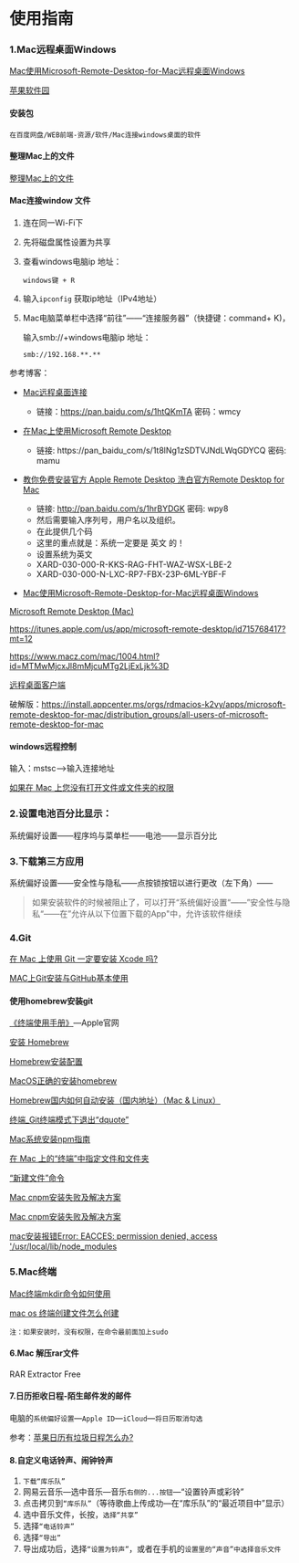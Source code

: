 # 使用指南

### 1.Mac远程桌面Windows

[Mac使用Microsoft-Remote-Desktop-for-Mac远程桌面Windows](https://blog.csdn.net/linyusen_com/article/details/105935349)

[苹果软件园](https://www.maczapp.com/microsoft-remote-desktop)

#### 安装包

`在百度网盘/WEB前端-资源/软件/Mac连接windows桌面的软件`



#### 整理Mac上的文件

[整理Mac上的文件](https://www.zhihu.com/question/22801456/answer/2280798054)

#### Mac连接window 文件

1. 连在同一Wi-Fi下 

2. 先将磁盘属性设置为共享

3. 查看windows电脑ip 地址：

   ```
   windows键 + R 
   ```

4. 输入`ipconfig` 获取ip地址（IPv4地址）

5. Mac电脑菜单栏中选择“前往”——“连接服务器”（快捷键：command+ K)，

   输入smb://+windows电脑ip 地址：

   ```
   smb://192.168.**.**
   ```

   

参考博客：

- [Mac远程桌面连接](https://zhuanlan.zhihu.com/p/34202380)
  - 链接：https://pan.baidu.com/s/1htQKmTA 密码：wmcy

- [在Mac上使用Microsoft Remote Desktop](https://www.jianshu.com/p/9cc90361f37a)
  - 链接: https://pan_baidu_com/s/1t8lNg1zSDTVJNdLWqGDYCQ 密码: mamu
- [教你免费安装官方 Apple Remote Desktop 洗白官方Remote Desktop for Mac](https://blog.csdn.net/csdn100861/article/details/51017034)
  - 链接: http://pan.baidu.com/s/1hrBYDGK  密码: wpy8
  - 然后需要输入序列号，用户名以及组织。
  - 在此提供几个码
  - 这里的重点就是：系统一定要是 英文 的！
  - 设置系统为英文
  - XARD-030-000-R-KKS-RAG-FHT-WAZ-WSX-LBE-2
  - XARD-030-000-N-LXC-RP7-FBX-23P-6ML-YBF-F
- [Mac使用Microsoft-Remote-Desktop-for-Mac远程桌面Windows](https://blog.csdn.net/linyusen_com/article/details/105935349)



[Microsoft Remote Desktop (Mac)](https://mac.softpedia.com/get/Utilities/Microsoft-Remote-Desktop-Connection.shtml)

https://itunes.apple.com/us/app/microsoft-remote-desktop/id715768417?mt=12

https://www.macz.com/mac/1004.html?id=MTMwMjcxJl8mMjcuMTg2LjExLjk%3D

[远程桌面客户端](https://docs.microsoft.com/zh-cn/windows-server/remote/remote-desktop-services/clients/remote-desktop-clients)

破解版：https://install.appcenter.ms/orgs/rdmacios-k2vy/apps/microsoft-remote-desktop-for-mac/distribution_groups/all-users-of-microsoft-remote-desktop-for-mac



#### windows远程控制

输入：mstsc——>输入连接地址

[如果在 Mac 上您没有打开文件或文件夹的权限](https://support.apple.com/zh-cn/guide/mac-help/mchlp1038/10.14/mac/10.14)

### 2.设置电池百分比显示：

系统偏好设置——程序坞与菜单栏——电池——显示百分比

### 3.下载第三方应用

系统偏好设置——安全性与隐私——点按锁按钮以进行更改（左下角）——

> 如果安装软件的时候被阻止了，可以打开“系统偏好设置“——”安全性与隐私“——在”允许从以下位置下载的App"中，允许该软件继续

### 4.Git

[在 Mac 上使用 Git 一定要安装 Xcode 吗?](https://www.zhihu.com/question/37165801)

[MAC上Git安装与GitHub基本使用](https://www.jianshu.com/p/7edb6b838a2e)

#### 使用homebrew安装git

[《终端使用手册》](https://support.apple.com/zh-cn/guide/terminal/welcome/mac)—Apple官网

[安装 Homebrew](https://brew.sh/index_zh-cn)

[Homebrew安装配置](https://www.jianshu.com/p/c460eaa0c354)

[MacOS正确的安装homebrew](https://www.cnblogs.com/wxhou/p/14174468.html)

[Homebrew国内如何自动安装（国内地址）（Mac & Linux）](https://zhuanlan.zhihu.com/p/111014448)

[终端_Git终端模式下退出“dquote”](https://blog.csdn.net/weixin_39819974/article/details/111697867)

[Mac系统安装npm指南](https://www.jianshu.com/p/a4ad41f10659)

[在 Mac 上的“终端”中指定文件和文件夹](https://support.apple.com/zh-cn/guide/terminal/apd3cf6fe02-3ec8-48f1-951f-866e52955fc8/mac)

[“新建文件”命令](https://docs.microsoft.com/zh-cn/visualstudio/ide/reference/new-file-command?view=vs-2019)

[Mac cnpm安装失败及解决方案](https://zhuanlan.zhihu.com/p/158241878)

[Mac cnpm安装失败及解决方案](https://www.cnblogs.com/wanlei/p/10397692.html)

[mac安装报错Error: EACCES: permission denied, access '/usr/local/lib/node_modules](https://blog.csdn.net/shaleilei/article/details/80812410)

### 5.Mac终端

[Mac终端mkdir命令如何使用](https://jingyan.baidu.com/article/c74d6000dfebed0f6a595d18.html)

[mac os 终端创建文件怎么创建](https://jingyan.baidu.com/article/67662997016f1e14d51b84a3.html)

`注：如果安装时，没有权限，在命令最前面加上sudo`

#### 6.Mac 解压rar文件

RAR Extractor Free 

#### 7.日历拒收日程-陌生邮件发的邮件

电脑的`系统偏好设置`—`Apple ID`—`iCloud`—`将日历取消勾选`

参考：[苹果日历有垃圾日程怎么办?](https://jingyan.baidu.com/article/d8072ac4911f14ad94cefd3c.html)

#### 8.自定义电话铃声、闹钟铃声

1. `下载“库乐队”`
2. 网易云音乐—选中音乐—音乐`右侧的...按钮`—“设置铃声或彩铃”
3. 点击拷贝到`“库乐队”`（等待歌曲上传成功—在“库乐队”的“最近项目中”显示）
4. 选中音乐文件，长按，`选择“共享”`
5. 选择`“电话铃声”`
6. 选择`“导出”`
7. 导出成功后，选择`“设置为铃声”`，或者在手机的`设置里的“声音”中选择音乐文件`
